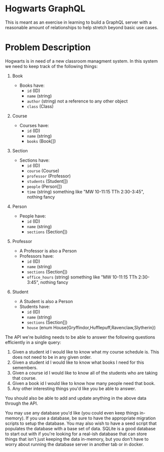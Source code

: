 # Hogwarts GraphQL

This is meant as an exercise in learning to build a GraphQL server with a
reasonable amount of relationships to help stretch beyond basic use cases.

# Problem Description

Hogwarts is in need of a new classroom managment system. In this system we need
to keep track of the following things:

1. Book

   - Books have:
     - `id` (ID)
     - `name` (string)
     - `author` (string) not a reference to any other object
     - `class` (Class)

2. Course

   - Courses have:
     - `id` (ID)
     - `name` (string)
     - `books` (Book[])

3. Section

   - Sections have:
     - `id` (ID)
     - `course` (Course)
     - `professor` (Professor)
     - `students` (Student[])
     - `people` (Person[])
     - `time` (string) something like "MW 10-11:15 TTh 2:30-3:45", nothing fancy

4. Person

   - People have:
     - `id` (ID)
     - `name` (string)
     - `sections` (Section[])

5. Professor

   - A Professor is also a Person
   - Professors have:
     - `id` (ID)
     - `name` (string)
     - `sections` (Section[])
     - `office_hours` (string) something like "MW 10-11:15 TTh 2:30-3:45", nothing fancy

6. Student

   - A Student is also a Person
   - Students have:
     - `id` (ID)
     - `name` (string)
     - `sections` (Section[])
     - `house` (enum House{Gryffindor,Hufflepuff,Ravenclaw,Slytherin})

The API we're building needs to be able to answer the following questions
efficiently in a single query:

1. Given a student id I would like to know what my course schedule is. This does
   not need to be in any given order.
2. Given a student id I would like to know what books I need for this semembers.
3. Given a course id I would like to know all of the students who are taking
   that course.
4. Given a book id I would like to know how many people need that book.
5. Any other interesting things you'd like you be able to answer.

You should also be able to add and update anything in the above data through the
API.

You may use any database you'd like (you could even keep things in-memory). If
you use a database, be sure to have the appropriate migration scripts to setup
the database. You may also wish to have a seed script that populates the
database with a base set of data. SQLite is a good database to start out with if
you're looking for a real-ish database that can store things that isn't just
keeping the data in-memory, but you don't have to worry about running the
database server in another tab or in docker.
